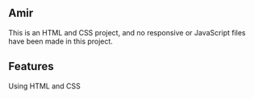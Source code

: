 ## Amir

This is an HTML and CSS project, and no responsive or JavaScript files have been made in this project.

## Features
Using HTML and CSS